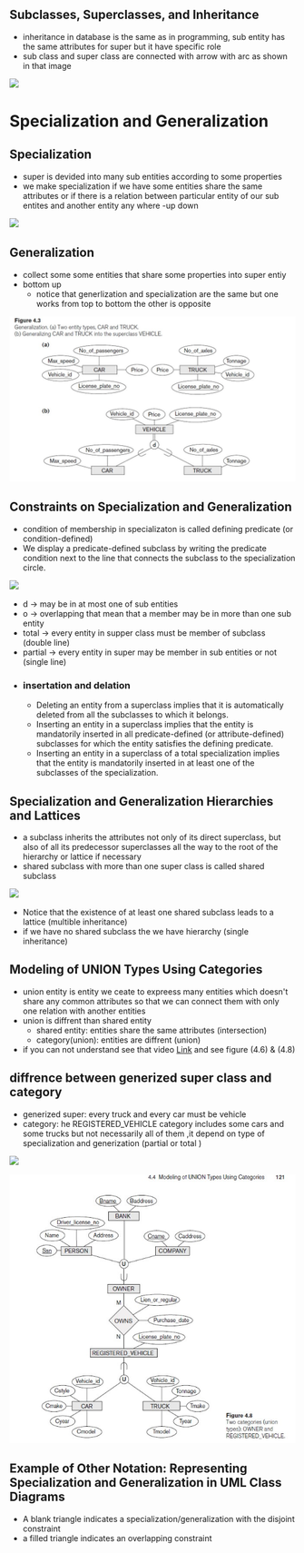 ## Subclasses, Superclasses, and Inheritance
- inheritance in database is the same as in programming, sub entity has the same attributes for super but it have specific role
- sub class and super class are connected with arrow with arc as shown in that image

![](./sub.jpg)

# Specialization and Generalization
## Specialization
- super is devided into many sub entities according to some properties
- we make specialization if we have some entities share the same attributes or if there is a relation between particular entity of our sub entites and another entity any where 
-up down

![](./Screenshot%202022-12-23%20004437.jpg)

## Generalization
- collect some some entities that share some properties into super entiy 
- bottom up
  - notice that generlization and specialization are the same but one works from top to bottom the other is opposite

![](./gen.jpg)

## Constraints on Specialization and Generalization
- condition of membership in specializaton is called defining predicate (or condition-defined)
- We display a predicate-defined subclass by writing the predicate condition next to the line that connects the subclass to the specialization circle.

![](./predicate-defined.jpg)

- d -> may be in at most one of sub entities
- o -> overlapping that mean that a member may be in more than one sub entity
- total -> every entity in supper class must be member of subclass (double line)
- partial -> every entity in super may be member in sub entities or not (single line)
- ### insertation and delation 
  - Deleting an entity from a superclass implies that it is automatically deleted from all the subclasses to which it belongs.
  - Inserting an entity in a superclass implies that the entity is mandatorily inserted in all predicate-defined (or attribute-defined) subclasses for which the entity satisfies the defining predicate.
  - Inserting an entity in a superclass of a total specialization implies that the entity is mandatorily inserted in at least one of the subclasses of the specialization.
## Specialization and Generalization Hierarchies and Lattices
- a subclass inherits the attributes not only of its direct superclass, but also of all its predecessor superclasses all the way to the root of the hierarchy or lattice if necessary
- shared subclass with more than one super class is called shared subclass

![](./shared%20subclass.jpg)

- Notice that the existence of at least one shared subclass leads to a lattice (multible inheritance)
- if we have no shared subclass the we have hierarchy (single inheritance)
## Modeling of UNION Types Using Categories
- union entity is entity we ceate to expreess many entities which doesn't share any common attributes so that we can connect them with only one relation with another entities
- union is diffrent than shared entity
  - shared entity: entities share the same attributes (intersection)
  - category(union): entities are diffrent (union)
- if you can not understand see that video 
[Link](https://youtu.be/E4CzM-OLucI)
and see figure (4.6) & (4.8)
## diffrence between generized super class and category 
- generized super: every truck and every car must be vehicle
- category: he REGISTERED_VEHICLE category includes some cars and some trucks but not necessarily all of them ,it depend on type of specialization and generization (partial or total )

![](./vehicle.jpg)

![](./category.jpg)

## Example of Other Notation: Representing Specialization and Generalization in UML Class Diagrams
- A blank triangle indicates a specialization/generalization with the disjoint constraint
- a filled triangle indicates an overlapping constraint



